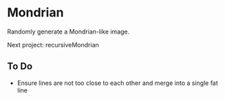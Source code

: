 #  Mondrian

Randomly generate a Mondrian-like image.

Next project: recursiveMondrian

## To Do

- Ensure lines are not too close to each other and merge into a single fat line

